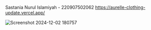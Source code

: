 Sastania Nurul Islamiyah - 220907502062
https://aurelle-clothing-update.vercel.app/

![Screenshot 2024-12-02 180757](https://github.com/user-attachments/assets/28424038-8c93-41f4-ae6b-36e7517f4c2c)
